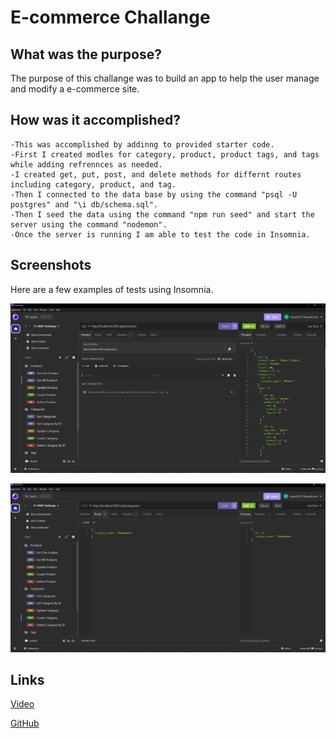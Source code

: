 # E-commerce Challange

## What was the purpose?

The purpose of this challange was to build an app to help the user manage and modify a e-commerce site.

## How was it accomplished?

    -This was accomplished by addinng to provided starter code.  
    -First I created modles for category, product, product tags, and tags while adding refrennces as needed.
    -I created get, put, post, and delete methods for differnt routes including category, product, and tag.
    -Then I connected to the data base by using the command "psql -U postgres" and "\i db/schema.sql".
    -Then I seed the data using the command "npm run seed" and start the server using the command "nodemon".
    -Once the server is running I am able to test the code in Insomnia. 

## Screenshots

Here are a few examples of tests using Insomnia.

![Insomnnia1](./Assets/images/Screenshot%202024-08-06%20210103.png)

![Insomnnia2](./Assets/images/Screenshot%202024-08-06%20210359.png)

## Links

[Video](https://drive.google.com/file/d/1Exxa2YprUtSiRZf5lGQlueHtbMJo2R5A/view?usp=drive_link)

[GitHub](https://github.com/Bryson987081/e-commerce-challange)